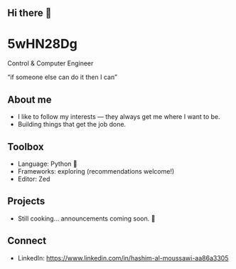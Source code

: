 ## Hi there 👋

<!--
**5wHN28Dg/5wHN28Dg** is a ✨ _special_ ✨ repository because its `README.md` (this file) appears on your GitHub profile.

Here are some ideas to get you started:

- 🔭 I’m currently working on ...
- 🌱 I’m currently learning ...
- 👯 I’m looking to collaborate on ...
- 🤔 I’m looking for help with ...
- 💬 Ask me about ...
- 📫 How to reach me: ...
- 😄 Pronouns: ...
- ⚡ Fun fact: ...
-->
# 5wHN28Dg

Control & Computer Engineer

“if someone else can do it then I can”

## About me
- I like to follow my interests — they always get me where I want to be.
- Building things that get the job done.

## Toolbox
- Language: Python 🐍
- Frameworks: exploring (recommendations welcome!)
- Editor: Zed

## Projects
- Still cooking… announcements coming soon. 🍳

## Connect
- LinkedIn: https://www.linkedin.com/in/hashim-al-moussawi-aa86a3305
